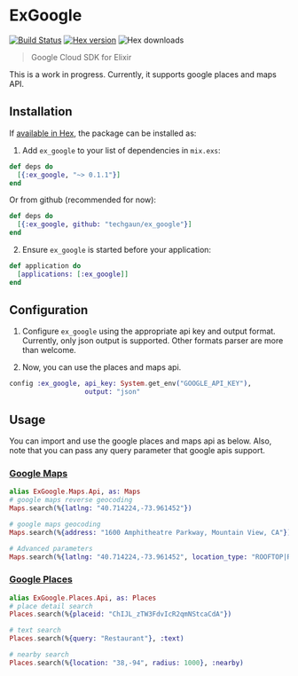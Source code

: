 # ExGoogle

[![Build Status](https://semaphoreci.com/api/v1/techgaun/ex_google/branches/master/badge.svg)](https://semaphoreci.com/techgaun/ex_google) [![Hex version](https://img.shields.io/hexpm/v/ex_google.svg "Hex version")](https://hex.pm/packages/ex_google) ![Hex downloads](https://img.shields.io/hexpm/dt/ex_google.svg "Hex downloads")

> Google Cloud SDK for Elixir

This is a work in progress. Currently, it supports google places and maps API.

## Installation

If [available in Hex](https://hex.pm/docs/publish), the package can be installed as:

1. Add `ex_google` to your list of dependencies in `mix.exs`:

```elixir
def deps do
  [{:ex_google, "~> 0.1.1"}]
end
```

Or from github (recommended for now):

```elixir
def deps do
  [{:ex_google, github: "techgaun/ex_google"}]
end
```

2. Ensure `ex_google` is started before your application:

```elixir
def application do
  [applications: [:ex_google]]
end
```

## Configuration

1. Configure `ex_google` using the appropriate api key and output format. Currently, only json output is supported. Other formats parser are more than welcome.

2. Now, you can use the places and maps api.

```elixir
config :ex_google, api_key: System.get_env("GOOGLE_API_KEY"),
                   output: "json"
```

## Usage

You can import and use the google places and maps api as below. Also, note that you can pass any query parameter that google apis support.

### [Google Maps](https://developers.google.com/maps/documentation/geocoding/intro)

```elixir
alias ExGoogle.Maps.Api, as: Maps
# google maps reverse geocoding
Maps.search(%{latlng: "40.714224,-73.961452"})

# google maps geocoding
Maps.search(%{address: "1600 Amphitheatre Parkway, Mountain View, CA"})

# Advanced parameters
Maps.search(%{latlng: "40.714224,-73.961452", location_type: "ROOFTOP|RANGE_INTERPOLATED|GEOMETRIC_CENTER", result_type: "street_address"})
```

### [Google Places](https://developers.google.com/places/web-service/)

```elixir
alias ExGoogle.Places.Api, as: Places
# place detail search
Places.search(%{placeid: "ChIJL_zTW3FdvIcR2qmNStcaCdA"})

# text search
Places.search(%{query: "Restaurant"}, :text)

# nearby search
Places.search(%{location: "38,-94", radius: 1000}, :nearby)
```
